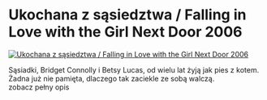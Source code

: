 Ukochana z sąsiedztwa / Falling in Love with the Girl Next Door 2006 
=============
[![Ukochana z sąsiedztwa / Falling in Love with the Girl Next Door 2006 ](http://vidos.pl/images/player.gif)](http://vidos.pl/ukochana-z-sasiedztwa-falling-in-love-with-the-girl-next-door-2006)

 Sąsiadki, Bridget Connolly i Betsy Lucas, od wielu lat żyją jak pies z kotem. Żadna już nie pamięta, dlaczego tak zaciekle ze sobą walczą. zobacz pełny opis
